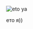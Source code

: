 ![eto ya](https://mastodon.ml/system/accounts/avatars/000/087/332/original/53ec0c53a82743a3.png)

ето я))

<!--
**wadda dog doin?

Here are some ideas to get you started:

- 🔭 I’m currently working on bankate
- 🌱 I’m currently learning piss
- 👯 I’m looking to collaborate on snaipr gaming
- 🤔 I’m looking for help with snaipr gaming
- 💬 Ask me about piss
- 📫 How to reach me: piss
- 😄 Pronouns: piss/piss
- ⚡ Fun fact: piss

snaipr gaming
-->
